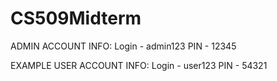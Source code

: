 # CS509Midterm

ADMIN ACCOUNT INFO:
Login - admin123
PIN - 12345

EXAMPLE USER ACCOUNT INFO:
Login - user123
PIN - 54321
